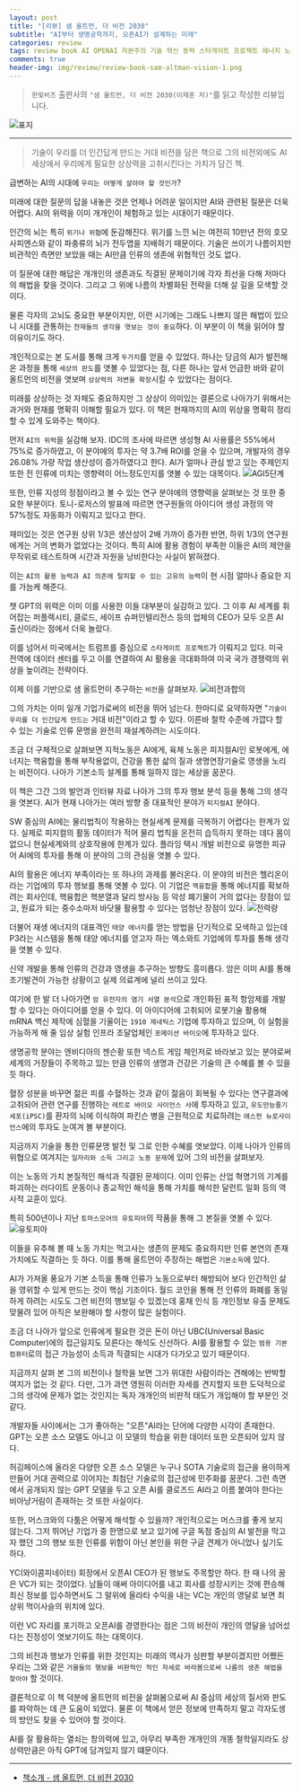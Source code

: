 ```yaml
---  
layout: post  
title: "[리뷰] 샘 올트먼, 더 비전 2030"  
subtitle: "AI부터 생명공학까지, 오픈AI가 설계하는 미래"  
categories: review  
tags: review book AI OPENAI 자본주의 기술 혁신 동력 스타게이트 프로젝트 에너지 노동 피지컬 기본소득 월드코인 컴퓨팅 신약 생명연장 설계 철학 프롬프트   
comments: true  
header-img: img/review/review-book-sam-altman-vision-1.png
---  
```

  
> `한빛비즈` 출판사의 `"샘 올트먼, 더 비전 2030(이재훈 저)"`를 읽고 작성한 리뷰입니다.  

![표지](https://theorydb.github.io/assets/img/review/review-book-sam-altman-vision-1.png)  

---

> 기술이 우리를 더 인간답게 만드는 거대 비전을 담은 책으로 그의 비전외에도 AI 세상에서 우리에게 필요한 상상력을 고취시킨다는 가치가 담긴 책.    

급변하는 AI의 시대에 `우리는 어떻게 살아야 할 것인가`?

미래에 대한 질문의 답을 내놓은 것은 언제나 어려운 일이지만 AI와 관련된 질문은 더욱 어렵다. AI의 위력을 이미 개개인이 체험하고 있는 시대이기 때문이다. 

인간의 뇌는 특히 `위기나 위협`에 둔감해진다. 위기를 느낀 뇌는 여전히 10만년 전의 호모사피엔스와 같이 파충류의 뇌가 전두엽을 지배하기 때문이다. 기술은 쓰이기 나름이지만 비관적인 측면만 보았을 때는 AI만큼 인류의 생존에 위협적인 것도 없다. 

이 질문에 대한 해답은 개개인의 생존과도 직결된 문제이기에 각자 최선을 다해 저마다의 해법을 찾을 것이다. 그리고 그 위에 나름의 차별화된 전략을 더해 살 길을 모색할 것이다. 

물론 각자의 고뇌도 중요한 부분이지만, 이런 시기에는 그래도 나쁘지 않은 해법이 있으니 시대를 관통하는 `천재들의 생각을 엿보는 것이 중요`하다. 이 부분이 이 책을 읽어야 할 이유이기도 하다.

개인적으로는 본 도서를 통해 크게 `두가지`를 얻을 수 있었다. 하나는 당금의 AI가 발전해 온 과정을 통해 `세상의 판도`를 엿볼 수 있었다는 점, 다른 하나는 앞서 언급한 바와 같이 올트먼의 비전을 엿보며 `상상력의 저변을 확장`시킬 수 있었다는 점이다. 

미래를 상상하는 것 자체도 중요하지만 그 상상이 의미있는 결론으로 나아가기 위해서는 과거와 현재를 명확히 이해할 필요가 있다. 이 책은 현재까지의 AI의 위상을 명확히 정리할 수 있게 도와주는 책이다. 

먼저 `AI의 위력`을 실감해 보자. IDC의 조사에 따르면 생성형 AI 사용률은 55%에서 75%로 증가하였고, 이 분야에의 투자는 약 3.7배 ROI를 얻을 수 있으며, 개발자의 경우 26.08% 가량 작업 생산성이 증가하였다고 한다. AI가 얼마나 관심 받고 있는 주제인지 또한 전 인류에 미치는 영향력이 어느정도인지를 엿볼 수 있는 대목이다. 
![AGI5단계](https://theorydb.github.io/assets/img/review/review-book-sam-altman-vision-2.png)  

또한, 인류 지성의 정점이라고 볼 수 있는 연구 분야에의 영향력을 살펴보는 것 또한 중요한 부분이다. 토니-로저스의 발표에 따르면 연구원들의 아이디어 생성 과정의 약 57%정도 자동화가 이뤄지고 있다고 한다. 

재미있는 것은 연구원 상위 1/3은 생산성이 2배 가까이 증가한 반면, 하위 1/3의 연구원에게는 거의 변화가 없었다는 것이다. 특히 AI에 활용 경험이 부족한 이들은 AI의 제안을 무작위로 테스트하며 시간과 자원을 낭비한다는 사실이 밝혀졌다. 

이는 `AI의 활용 능력과 AI 의존에 탈피할 수 있는 고유의 능력`이 현 시점 얼마나 중요한 지를 가늠케 해준다. 

챗 GPT의 위력은 이미 이를 사용한 이들 대부분이 실감하고 있다. 그 이후 AI 세계를 휘어잡는 퍼플렉시티, 클로드, 세이프 슈퍼인텔리전스 등의 업체의 CEO가 모두 오픈 AI 출신이라는 점에서 더욱 놀랐다. 

이를 넘어서 미국에서는 트럼프를 중심으로 `스타게이트 프로젝트`가 이뤄지고 있다. 미국 전역에 데이터 센터를 두고 이를 연결하여 AI 활용을 극대화하여 미국 국가 경쟁력의 위상을 높이려는 전략이다. 

이제 이를 기반으로 샘 올트먼이 추구하는 `비전`을 살펴보자.
![비전과합의](https://theorydb.github.io/assets/img/review/review-book-sam-altman-vision-5.png)   

그의 가치는 이미 일개 기업가로써의 비전을 뛰어 넘는다. 한마디로 요약하자면 "`기술이 우리를 더 인간답게 만드는` 거대 비전"이라고 할 수 있다. 이른바 철학 수준에 가깝다 할 수 있는 기술로 인류 문명을 완전히 재설계하려는 시도이다.

조금 더 구체적으로 살펴보면 지적노동은 AI에게, 육체 노동은 피지컬AI인 로봇에게, 에너지는 핵융합을 통해 부작용없이, 건강을 통한 삷의 질과 생명연장기술로 영생을 노리는 비전이다. 나아가 기본소득 설계를 통해 일하지 않는 세상을 꿈꾼다. 

이 책은 그간 그의 발언과 인터뷰 자료 나아가 그의 투자 행보 분석 등을 통해 그의 생각을 엿본다. AI가 현재 나아가는 여러 방향 중 대표적인 분야가 `피지컬AI` 분야다. 

SW 중심의 AI에는 물리법칙이 작용하는 현실세계 문제를 극복하기 어렵다는 한계가 있다. 실제로 피지컬의 활동 데이터가 적어 물리 법칙을 온전히 습득하지 못하는 데다 몸이 없으니 현실세계와의 상호작용에 한계가 있다. 플라잉 택시 개발 비전으로 유명한 피규어 AI에의 투자를 통해 이 분야의 그의 관심을 엿볼 수 있다. 

AI의 활용은 에너지 부족이라는 또 하나의 과제를 불러온다. 이 분야의 비전은 헬리온이라는 기업에의 투자 행보를 통해 엿볼 수 있다. 이 기업은 `핵융합`을 통해 에너지를 확보하려는 회사인데, 핵융합은 핵분열과 달리 방사능 등 악성 폐기물이 거의 없다는 장점이 있고, 원료가 되는 중수소마저 바닷물 활용할 수 있다는 엄청난 장점이 있다. 
![전력량](https://theorydb.github.io/assets/img/review/review-book-sam-altman-vision-4.png)  

더불어 재생 에너지의 대표격인 `태양 에너지`를 얻는 방법을 단기적으로 모색하고 있는데 P3라는 시스템을 통해 태양 에너지를 얻고자 하는 엑소와트 기업에의 투자를 통해 생각을 엿볼 수 있다. 

신약 개발을 통해 인류의 건강과 영생을 추구하는 방향도 흥미롭다. 암은 이미 AI를 통해 조기발견이 가능한 상황이고 실제 의료계에 널리 쓰이고 있다. 

여기에 한 발 더 나아가면 `암 유전자의 염기 서열 분석`으로 개인화된 표적 항암제를 개발할 수 있다는 아이디어를 얻을 수 있다. 이 아이디어에 고취되어 로봇기술 활용해 mRNA 백신 제작에 심혈을 기울이는 `1910 제네틱스` 기업에 투자하고 있으며, 이 실험을 가능하게 해 줄 임상 실험 인프라 조달업체인 `포메이션 바이오`에 투자하고 있다. 

생명공학 분야는 엔비디아의 젠슨황 또한 넥스트 게임 체인저로 바라보고 있는 분야로써 세계의 거장들이 주목하고 있는 만큼 인류의 생명과 건강은 기술의 큰 수혜를 볼 수 있을 듯 하다.  

혈장 성분을 바꾸면 젊은 피를 수혈하는 것과 같이 젊음이 회복될 수 있다는 연구결과에 고취되어 관련 연구를 진행하는 `레트로 바이오 사이언스 사`에 투자하고 있고, `유도만능줄기세포(iPSC)`를 환자의 뇌에 이식하여 파킨슨 병을 근원적으로 치료하려는 `애스펀 뉴로사이언스`에의 투자도 눈여겨 볼 부분이다.

지금까지 기술을 통한 인류문명 발전 및 그로 인한 수혜를 엿보았다. 이제 나아가 인류의 위협으로 여겨지는 `일자리와 소득 그리고 노동 문제`에 있어 그의 비전을 살펴보자. 

이는 노동의 가치 본질적인 해석과 직결된 문제이다. 이미 인류는 산업 혁명기의 기계를 파괴하는 러다이트 운동이나 종교적인 해석을 통해 가치를 해석한 달런트 일화 등의 역사적 교훈이 있다. 

특히 500년이나 지난 `토마스모어의 유토피아`의 작품을 통해 그 본질을 엿볼 수 있다. 
![유토피아](https://theorydb.github.io/assets/img/review/review-book-sam-altman-vision-3.png)  

이들을 유추해 볼 때 노동 가치는 먹고사는 생존의 문제도 중요하지만 인류 본연의 존재 가치에도 직결하는 듯 하다. 이를 통해 올트먼이 주장하는 해법은 `기본소득`에 있다. 

AI가 가져올 풍요가 기본 소득을 통해 인류가 노동으로부터 해방되어 보다 인간적인 삶을 영위할 수 있게 만드는 것이 핵심 기조이다. 월드 코인을 통해 전 인류의 화폐를 동일하게 하려는 시도도 그런 비전의 행보일 수 있겠는데 홍채 인식 등 개인정보 유출 문제도 맞물려 있어 아직은 보완해야 할 사항이 많은 실험이다. 

조금 더 나아가 앞으로 인류에게 필요한 것은 돈이 아닌 UBC(Universal Basic Computer)에의 접근일지도 모른다는 해석도 신선하다. AI를 활용할 수 있는 `범용 기본 컴퓨터`로의 접근 가능성이 소득과 직결되는 시대가 다가오고 있기 때문이다. 

지금까지 살펴 본 그의 비전이나 철학을 보면 그가 위대한 사람이라는 견해에는 반박할 여지가 없는 것 같다. 다만, 그가 과연 영원히 이러한 자세를 견지할지 또한 도덕적으로 그의 생각에 문제가 없는 것인지는 독자 개개인의 비판적 태도가 개입해야 할 부분인 것 같다. 

개발자들 사이에서는 그가 좋아하는 "오픈"AI라는 단어에 다양한 시각이 존재한다. GPT는 오픈 소스 모델도 아니고 이 모델의 학습을 위한 데이터 또한 오픈되어 있지 않다. 

허깅페이스에 올라온 다양한 오픈 소스 모델은 누구나 SOTA 기술로의 접근을 용이하게 만들어 거대 권력으로 이어지는 최첨단 기술로의 접근성에 민주화를 꿈꾼다. 그런 측면에서 공개되지 않는 GPT 모델을 두고 오픈 AI를 클로즈드 AI라고 이름 붙여야 한다는 비아냥거림이 존재하는 것 또한 사실이다. 

또한, 머스크와의 다툼은 어떻게 해석할 수 있을까? 개인적으로는 머스크를 좋게 보지 않는다. 그저 뛰어난 기업가 중 한명으로 보고 있기에 구글 독점 중심의 AI 발전을 막고자 했던 그의 행보 또한 인류를 위함이 아닌 본인을 위한 구글 견제가 아니었나 싶기도 하다. 

YC(와이콤피네이터) 회장에서 오픈AI CEO가 된 행보도 주목할만 하다. 한 때 나의 꿈은 VC가 되는 것이었다. 남들이 애써 아이디어를 내고 회사를 성장시키는 것에 편승해 최신 정보를 입수하면서도 그 말위에 올라타 수익을 내는 VC는 개인의 영달로 보면 최상위 먹이사슬의 위치에 있다. 

이런 VC 자리를 포기하고 오픈AI를 경영한다는 점은 그의 비전이 개인의 영달을 넘어섰다는 진정성이 엿보기이도 하는 대목이다. 

그의 비전과 행보가 인류를 위한 것인지는 미래의 역사가 심판할 부분이겠지만 어쨌든 우리는 그와 같은 `거물들의 행보를 비판적인 적인 자세로 바라봄으로써 나름의 생존 해법을 찾아야` 할 것이다. 

결론적으로 이 책 덕분에 올트먼의 비전을 살펴봄으로써 AI 중심의 세상의 질서와 판도를 파악하는 데 큰 도움이 되었다. 물론 이 책에서 얻은 정보에 만족하지 말고 각자도생의 방안도 찾을 수 있어야 할 것이다. 

AI를 잘 활용하는 열쇠는 창의력에 있고, 아무리 부족한 개개인의 개똥 철학일지라도 상상력만큼은 아직 GPT에 담겨있지 않기 떄문이다. 

---

* [책소개 - 샘 올트먼, 더 비전 2030](https://www.yes24.com/product/goods/148121872)
